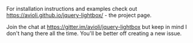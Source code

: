 For installation instructions and examples check out https://avioli.github.io/jquery-lightbox/ - the project page.

Join the chat at https://gitter.im/avioli/jquery-lightbox but keep in mind I don't hang there all the time. You'll be better off creating a new issue.

